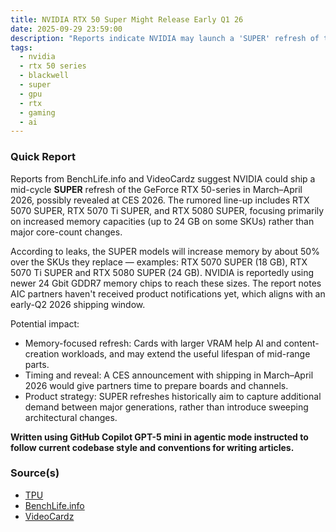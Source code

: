 ```yaml
---
title: NVIDIA RTX 50 Super Might Release Early Q1 26
date: 2025-09-29 23:59:00
description: "Reports indicate NVIDIA may launch a 'SUPER' refresh of the RTX 50-series in March-April 2026, with memory bumps and possible CES announcements."
tags:
  - nvidia
  - rtx 50 series
  - blackwell
  - super
  - gpu
  - rtx
  - gaming
  - ai
---
```


### Quick Report

Reports from BenchLife.info and VideoCardz suggest NVIDIA could ship a mid-cycle **SUPER** refresh of the GeForce RTX 50-series in March–April 2026, possibly revealed at CES 2026. The rumored line-up includes RTX 5070 SUPER, RTX 5070 Ti SUPER, and RTX 5080 SUPER, focusing primarily on increased memory capacities (up to 24 GB on some SKUs) rather than major core-count changes.

<!-- more -->

According to leaks, the SUPER models will increase memory by about 50% over the SKUs they replace — examples: RTX 5070 SUPER (18 GB), RTX 5070 Ti SUPER and RTX 5080 SUPER (24 GB). NVIDIA is reportedly using newer 24 Gbit GDDR7 memory chips to reach these sizes. The report notes AIC partners haven\'t received product notifications yet, which aligns with an early-Q2 2026 shipping window.

Potential impact:

- Memory-focused refresh: Cards with larger VRAM help AI and content-creation workloads, and may extend the useful lifespan of mid-range parts.
- Timing and reveal: A CES announcement with shipping in March–April 2026 would give partners time to prepare boards and channels.
- Product strategy: SUPER refreshes historically aim to capture additional demand between major generations, rather than introduce sweeping architectural changes.

**Written using GitHub Copilot GPT-5 mini in agentic mode instructed to follow current codebase style and conventions for writing articles.**

### Source(s)

- [TPU][def]
- [BenchLife.info][def2]
- [VideoCardz][def3]

[def]: https://www.techpowerup.com/341450/march-april-release-of-nvidia-geforce-rtx-50-series-super-lineup-possible-ces-reveal
[def2]: https://benchlife.info/geforce-rtx-50-super-series-might-push-to-q2-2026/
[def3]: https://videocardz.com/newz/nvidia-geforce-rtx-50-super-series-expected-between-late-q1-and-early-q2-2026
